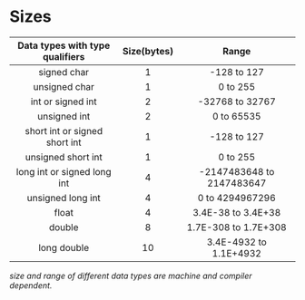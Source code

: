 # Sizes

| Data types with type qualifiers|Size(bytes)|Range|
|:------------------------------:|:---------:|:---:|
|signed char|1|-128 to 127|
|unsigned char|1|0 to 255|
|int or signed int|2|-32768 to 32767|
|unsigned int|2|0 to 65535|
|short int or signed short int|1|-128 to 127|
|unsigned short int|1|0 to 255|
|long int or signed long int|4|-2147483648 to 2147483647|
|unsigned long int|4|0 to 4294967296|
|float|4|3.4E-38 to 3.4E+38|
|double|8|1.7E-308 to 1.7E+308|
|long double|10|3.4E-4932 to 1.1E+4932|

_size and range of different data types are machine and compiler dependent._

